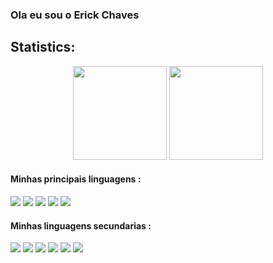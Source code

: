 
### Ola eu sou o Erick Chaves



## Statistics:

<div align="center">  
    <img height="150em" src="https://github-readme-stats.vercel.app/api?username=CyberPoint08&show_icons=true&count_private=true&hide_border=true&title_color=6B0AFA&icon_color=6B0AFA&text_color=c9d1d9&bg_color=0d1117"/> 
    <img height="150em" src="https://github-readme-stats.vercel.app/api/top-langs/?username=CyberPoint08&layout=compact&hide_border=true&title_color=6B0AFA&text_color=6B0AFA&bg_color=0d1117" />
</div>


#### Minhas principais linguagens :

<div style="display: inline_block">
    <img  src="https://img.shields.io/badge/Java-ED8B00?style=for-the-badge&logo=openjdk&logoColor=white">
    <img  src="https://img.shields.io/badge/Spring-6DB33F?style=for-the-badge&logo=spring&logoColor=white">
    <img  src="https://img.shields.io/badge/Kotlin-0095D5?&style=for-the-badge&logo=kotlin&logoColor=white logoColor=white">
    <img  src="https://img.shields.io/badge/PHP-777BB4?style=for-the-badge&logo=php&logoColor=white">
    <img  src="https://img.shields.io/badge/JavaScript-F7DF1E?style=for-the-badge&logo=javascript&logoColor=black">
</div>

#### Minhas linguagens secundarias :

<div style="display: inline_block">
    <img  src="https://img.shields.io/badge/HTML-239120?style=for-the-badge&logo=html5&logoColor=white">
    <img  src="https://img.shields.io/badge/CSS-239120?&style=for-the-badge&logo=css3&logoColor=white">
    <img  src="https://img.shields.io/badge/MongoDB-4EA94B?style=for-the-badge&logo=mongodb&logoColor=white">
    <img  src="https://img.shields.io/badge/Python-14354C?style=for-the-badge&logo=python&logoColor=white">
    <img  src="https://img.shields.io/badge/MySQL-00000F?style=for-the-badge&logo=mysql&logoColor=white">
    <img  src="https://img.shields.io/badge/PostgreSQL-316192?style=for-the-badge&logo=postgresql&logoColor=white">

</div>
